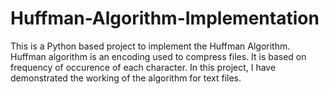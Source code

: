 # Huffman-Algorithm-Implementation
This is a Python based project to implement the Huffman Algorithm. 
Huffman algorithm is an encoding used to compress files. It is based on frequency of occurence of each character. In this project, I have demonstrated the working of the algorithm for text files.
